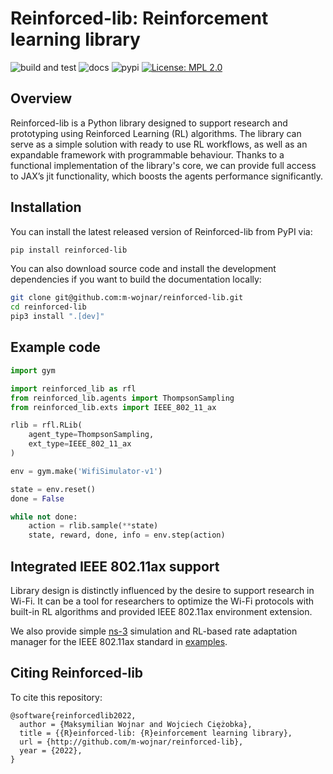 # Reinforced-lib: Reinforcement learning library

![build and test](https://github.com/m-wojnar/reinforced-lib/actions/workflows/python-package.yml/badge.svg)
![docs](https://readthedocs.org/projects/reinforced-lib/badge/?version=latest)
![pypi](https://img.shields.io/pypi/v/reinforced-lib)
[![License: MPL 2.0](https://img.shields.io/badge/License-MPL%202.0-brightgreen.svg)](https://opensource.org/licenses/MPL-2.0)

## Overview

Reinforced-lib is a Python library designed to support research and prototyping using Reinforced Learning (RL) 
algorithms. The library can serve as a simple solution with ready to use RL workflows, as well as an expandable 
framework with programmable behaviour. Thanks to a functional implementation of the library's core, we can provide 
full access to JAX’s jit functionality, which boosts the agents performance significantly.

## Installation

You can install the latest released version of Reinforced-lib from PyPI via:

```bash
pip install reinforced-lib
```

You can also download source code and install the development dependencies if you want to build the documentation locally:

```bash
git clone git@github.com:m-wojnar/reinforced-lib.git
cd reinforced-lib
pip3 install ".[dev]"
```

## Example code

```python
import gym

import reinforced_lib as rfl
from reinforced_lib.agents import ThompsonSampling
from reinforced_lib.exts import IEEE_802_11_ax

rlib = rfl.RLib(
    agent_type=ThompsonSampling,
    ext_type=IEEE_802_11_ax
)

env = gym.make('WifiSimulator-v1')

state = env.reset()
done = False

while not done:
    action = rlib.sample(**state)
    state, reward, done, info = env.step(action)
```

## Integrated IEEE 802.11ax support

Library design is distinctly influenced by the desire to support research in Wi-Fi. It can be a tool for researchers 
to optimize the Wi-Fi protocols with built-in RL algorithms and provided IEEE 802.11ax environment extension.

We also provide simple [ns-3](https://www.nsnam.org/) simulation and RL-based rate adaptation manager for the 
IEEE 802.11ax standard in [examples](https://github.com/m-wojnar/reinforced-lib/tree/main/examples/ns-3).

## Citing Reinforced-lib

To cite this repository:

```
@software{reinforcedlib2022,
  author = {Maksymilian Wojnar and Wojciech Ciężobka},
  title = {{R}einforced-lib: {R}einforcement learning library},
  url = {http://github.com/m-wojnar/reinforced-lib},
  year = {2022},
}
```
